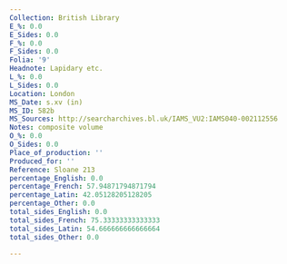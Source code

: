 ```yaml
---
Collection: British Library
E_%: 0.0
E_Sides: 0.0
F_%: 0.0
F_Sides: 0.0
Folia: '9'
Headnote: Lapidary etc.
L_%: 0.0
L_Sides: 0.0
Location: London
MS_Date: s.xv (in)
MS_ID: 582b
MS_Sources: http://searcharchives.bl.uk/IAMS_VU2:IAMS040-002112556
Notes: composite volume
O_%: 0.0
O_Sides: 0.0
Place_of_production: ''
Produced_for: ''
Reference: Sloane 213
percentage_English: 0.0
percentage_French: 57.94871794871794
percentage_Latin: 42.05128205128205
percentage_Other: 0.0
total_sides_English: 0.0
total_sides_French: 75.33333333333333
total_sides_Latin: 54.666666666666664
total_sides_Other: 0.0

---
```

